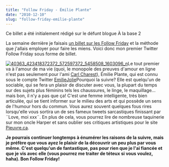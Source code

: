 ```yaml
---
title: "Follow Friday - Émilie Plante"
date: "2010-12-10"
slug: "follow-friday-emilie-plante"
---
```


Ce billet a été initialement rédigé sur le défunt blogue À la base 2

La semaine dernière je faisais [un billet sur les Follow Friday](https://fred.dev/les-follow-friday-un-concept-qui-perd-de-sa-valeur/ "Les Follow Friday, un concept qui perd de sa valeur") et la méthode que j'allais employer pour faire les miens. Voici donc mon premier Twitter Follow Friday sous forme de billet.

[![](images/40363_423418372372_572597372_5458508_1603096_n.jpg "40363_423418372372_572597372_5458508_1603096_n")](http://fred.dev/content/uploads/2010/12/40363_423418372372_572597372_5458508_1603096_n.jpg)Le tout premier va à l'amour de ma vie (quoi, le monopole des preuves d'amour en ligne n'est pas seulement pour l'ami [Carl Charest](https://carlcharest.com "Blogue de Carl Charest")), Émilie Plante, qui est connu sous le compte Twitter [EmilieJolie](https://twitter.com/EmilieJolie "Compte Twitter d'Émilie Plante")Pourquoi la suivre? Elle est quelqu'un de sociable, qui se fera un plaisir de discuter avec vous, la plupart du temps sur des sujets plus féminins tels les chaussures, le linge, le maquillage... mais bon, il n'y a pas que ça! C'est une femme intelligente, très bien articulée, qui se tient informer sur le milieu des arts et qui possède un sens de l'humour hors du commun. Vous aurez souvent quelques fous rires lorsqu'elle vous sortira un de ses fameux tweets sarcastiques finissant par ¨Love, moi xxx¨. En plus de cela, vous pourrez lire de nombreuse taquinerie sur mon oncle Harper et sans oublier ses critiques artistiques pour le site [Pieuvre.ca](https://pieuvre.ca "Site Web de Pieuvre.ca").

**Je pourrais continuer longtemps à énumérer les raisons de la suivre, mais je préfère que vous ayez le plaisir de la découvrir un peu plus par vous même. C'est quelqu'un de fantastique, pas pour rien que je l'ai fiancée et que je vis avec elle (vous pourrez me traiter de téteux si vous voulez, haha). Bon Follow Friday!**
